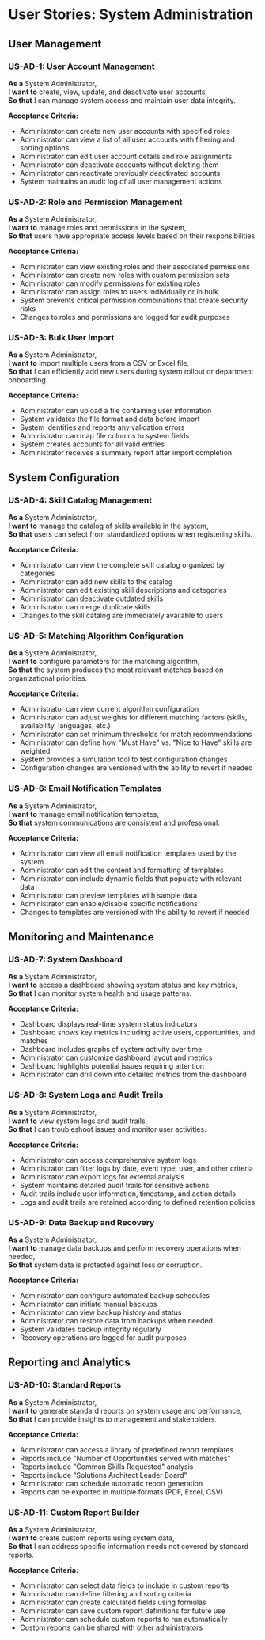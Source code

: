 # User Stories: System Administration

## User Management

### US-AD-1: User Account Management
**As a** System Administrator,  
**I want to** create, view, update, and deactivate user accounts,  
**So that** I can manage system access and maintain user data integrity.

**Acceptance Criteria:**
- Administrator can create new user accounts with specified roles
- Administrator can view a list of all user accounts with filtering and sorting options
- Administrator can edit user account details and role assignments
- Administrator can deactivate accounts without deleting them
- Administrator can reactivate previously deactivated accounts
- System maintains an audit log of all user management actions

### US-AD-2: Role and Permission Management
**As a** System Administrator,  
**I want to** manage roles and permissions in the system,  
**So that** users have appropriate access levels based on their responsibilities.

**Acceptance Criteria:**
- Administrator can view existing roles and their associated permissions
- Administrator can create new roles with custom permission sets
- Administrator can modify permissions for existing roles
- Administrator can assign roles to users individually or in bulk
- System prevents critical permission combinations that create security risks
- Changes to roles and permissions are logged for audit purposes

### US-AD-3: Bulk User Import
**As a** System Administrator,  
**I want to** import multiple users from a CSV or Excel file,  
**So that** I can efficiently add new users during system rollout or department onboarding.

**Acceptance Criteria:**
- Administrator can upload a file containing user information
- System validates the file format and data before import
- System identifies and reports any validation errors
- Administrator can map file columns to system fields
- System creates accounts for all valid entries
- Administrator receives a summary report after import completion

## System Configuration

### US-AD-4: Skill Catalog Management
**As a** System Administrator,  
**I want to** manage the catalog of skills available in the system,  
**So that** users can select from standardized options when registering skills.

**Acceptance Criteria:**
- Administrator can view the complete skill catalog organized by categories
- Administrator can add new skills to the catalog
- Administrator can edit existing skill descriptions and categories
- Administrator can deactivate outdated skills
- Administrator can merge duplicate skills
- Changes to the skill catalog are immediately available to users

### US-AD-5: Matching Algorithm Configuration
**As a** System Administrator,  
**I want to** configure parameters for the matching algorithm,  
**So that** the system produces the most relevant matches based on organizational priorities.

**Acceptance Criteria:**
- Administrator can view current algorithm configuration
- Administrator can adjust weights for different matching factors (skills, availability, languages, etc.)
- Administrator can set minimum thresholds for match recommendations
- Administrator can define how "Must Have" vs. "Nice to Have" skills are weighted
- System provides a simulation tool to test configuration changes
- Configuration changes are versioned with the ability to revert if needed

### US-AD-6: Email Notification Templates
**As a** System Administrator,  
**I want to** manage email notification templates,  
**So that** system communications are consistent and professional.

**Acceptance Criteria:**
- Administrator can view all email notification templates used by the system
- Administrator can edit the content and formatting of templates
- Administrator can include dynamic fields that populate with relevant data
- Administrator can preview templates with sample data
- Administrator can enable/disable specific notifications
- Changes to templates are versioned with the ability to revert if needed

## Monitoring and Maintenance

### US-AD-7: System Dashboard
**As a** System Administrator,  
**I want to** access a dashboard showing system status and key metrics,  
**So that** I can monitor system health and usage patterns.

**Acceptance Criteria:**
- Dashboard displays real-time system status indicators
- Dashboard shows key metrics including active users, opportunities, and matches
- Dashboard includes graphs of system activity over time
- Administrator can customize dashboard layout and metrics
- Dashboard highlights potential issues requiring attention
- Administrator can drill down into detailed metrics from the dashboard

### US-AD-8: System Logs and Audit Trails
**As a** System Administrator,  
**I want to** view system logs and audit trails,  
**So that** I can troubleshoot issues and monitor user activities.

**Acceptance Criteria:**
- Administrator can access comprehensive system logs
- Administrator can filter logs by date, event type, user, and other criteria
- Administrator can export logs for external analysis
- System maintains detailed audit trails for sensitive actions
- Audit trails include user information, timestamp, and action details
- Logs and audit trails are retained according to defined retention policies

### US-AD-9: Data Backup and Recovery
**As a** System Administrator,  
**I want to** manage data backups and perform recovery operations when needed,  
**So that** system data is protected against loss or corruption.

**Acceptance Criteria:**
- Administrator can configure automated backup schedules
- Administrator can initiate manual backups
- Administrator can view backup history and status
- Administrator can restore data from backups when needed
- System validates backup integrity regularly
- Recovery operations are logged for audit purposes

## Reporting and Analytics

### US-AD-10: Standard Reports
**As a** System Administrator,  
**I want to** generate standard reports on system usage and performance,  
**So that** I can provide insights to management and stakeholders.

**Acceptance Criteria:**
- Administrator can access a library of predefined report templates
- Reports include "Number of Opportunities served with matches"
- Reports include "Common Skills Requested" analysis
- Reports include "Solutions Architect Leader Board"
- Administrator can schedule automatic report generation
- Reports can be exported in multiple formats (PDF, Excel, CSV)

### US-AD-11: Custom Report Builder
**As a** System Administrator,  
**I want to** create custom reports using system data,  
**So that** I can address specific information needs not covered by standard reports.

**Acceptance Criteria:**
- Administrator can select data fields to include in custom reports
- Administrator can define filtering and sorting criteria
- Administrator can create calculated fields using formulas
- Administrator can save custom report definitions for future use
- Administrator can schedule custom reports to run automatically
- Custom reports can be shared with other administrators

